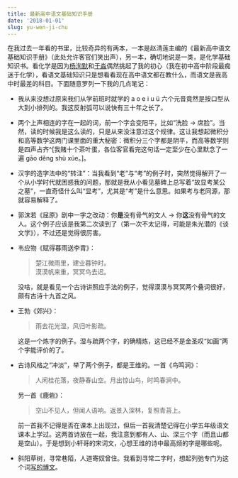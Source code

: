```yaml
---
title: 最新高中语文基础知识手册
date: '2018-01-01'
slug: yu-wen-ji-chu
---
```


在我过去一年看的书里，比较奇异的有两本，一本是赵清莲主编的《最新高中语文基础知识手册》（此处允许客官们笑出声），另一本，确切地说是一类，是化学基础知识书。看化学是因为[杨洵默](https://tcya.xyz)和[于淼](https://yufree.cn)偶然挑起了我的初心（我在初中高中阶段最痴迷于化学），看语文基础知识只是想看看现在高中语文都在教什么，而语文是我高中时最差的科目。下面随意罗列一下我的几点笔记：

- 我从来没想过原来我们从学前班时就学的 a o e i u ü 六个元音竟然是按口型从大到小排列的。我这反射弧可以说快有三十年之长了。

- 两个上声相连的字在一起的词，前一个字会变阳平，比如“洗脸 -> 席脸”。当然，读的时候我是这么读的，只是从来没注意过这个规律。这让我想起微积分和高等数学这两门课里面的重大秘密：微积分三个字都是阴平，而高等数学则是四声占齐^[我赌十个茶叶蛋，各位客官看完这句话一定至少在心里默念了一遍 gāo děng shù xúe。]。

- 汉字的造字法中的“转注”：当我看到“老”与“考”的例子时，突然觉得解开了一个从小学时代就困惑我的问题，那就是我从小看见墓碑上总写着“故显考某公之墓”，一直奇怪什么叫“显考”，尤其是“考”是什么意思。如果考与老同源，那就容易解释了。

- 郭沫若《屈原》剧中一字之改动：你**是**没有骨气的文人 -> 你**这**没有骨气的文人。这个例子应该是我第二次读到了（第一次不太记得，可能是朱光潜的《谈文学》），不过还是觉得很厉害。

- 韦应物《赋得暮雨送李胄》：

    > 楚江微雨里，建业暮钟时。  
    漠漠帆来重，冥冥鸟去迟。

    没啥，就是看见一个古诗讲照应手法的例子，觉得漠漠与冥冥两个叠词很好，颇有古诗十九首之风。

- 王勃《郊兴》：

    > 雨去花光湿，风归叶影疏。

    这是一个炼字的例子。湿与疏两个字，的确精炼，这已经不是金圣叹“如画”两个字能评价的了。

- 古诗风格之“冲淡”，举了两个例子，都是王维的。一首《鸟鸣涧》：

    > 人闲桂花落，夜静春山空。月出惊山鸟，时鸣春涧中。
    
    另一首《鹿砦》：
    
    > 空山不见人，但闻人语响。返景入深林，复照青苔上。

    前一首我不记得是否在课本上出现过，但后一首我清楚记得在小学五年级语文课本上学过。这两首诗放在一起，我注意到都有人、山、深三个字（而且山都是空山）。于是想到小轩哥的宋词文，心想王维的诗中最高频的字是哪些呢。

- 斜阳草树，寻常巷陌，人道寄奴曾住。我看到寻常二字时，想起列弛专门为这个词[写的博文](https://www.liechi.org/cn/2017/04/%E5%AF%BB%E5%B8%B8/)。

